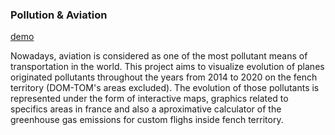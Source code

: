 ### Pollution & Aviation

[demo](https://azouiaymen.github.io/Pollution-aviation/)

Nowadays, aviation is considered as one of the most pollutant means of transportation in the world. This project aims to visualize evolution of planes originated pollutants throughout the years from 2014 to 2020 on the fench territory (DOM-TOM's areas excluded). The evolution of those pollutants is represented under the form of interactive maps, graphics related to specifics areas in france and also a aproximative calculator of the greenhouse gas emissions for custom flighs inside fench territory.
